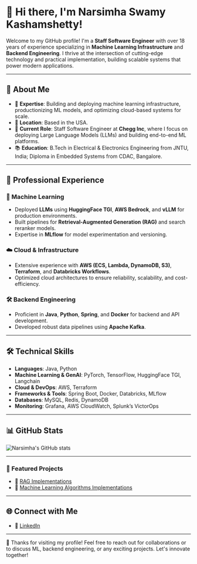 # 👋 Hi there, I'm Narsimha Swamy Kashamshetty!  

Welcome to my GitHub profile! I'm a **Staff Software Engineer** with over 18 years of experience specializing in **Machine Learning Infrastructure** and **Backend Engineering**. I thrive at the intersection of cutting-edge technology and practical implementation, building scalable systems that power modern applications.

---

## 🚀 About Me

- 🌟 **Expertise**: Building and deploying machine learning infrastructure, productionizing ML models, and optimizing cloud-based systems for scale.
- 📍 **Location**: Based in the USA.
- 🎯 **Current Role**: Staff Software Engineer at **Chegg Inc**, where I focus on deploying Large Language Models (LLMs) and building end-to-end ML platforms.
- 📚 **Education**: B.Tech in Electrical & Electronics Engineering from JNTU, India; Diploma in Embedded Systems from CDAC, Bangalore.

---

## 💼 Professional Experience

### 🧠 Machine Learning
- Deployed **LLMs** using **HuggingFace TGI**, **AWS Bedrock**, and **vLLM** for production environments.
- Built pipelines for **Retrieval-Augmented Generation (RAG)** and search reranker models.
- Expertise in **MLflow** for model experimentation and versioning.

### ☁️ Cloud & Infrastructure
- Extensive experience with **AWS (ECS, Lambda, DynamoDB, S3)**, **Terraform**, and **Databricks Workflows**.
- Optimized cloud architectures to ensure reliability, scalability, and cost-efficiency.

### 🛠️ Backend Engineering
- Proficient in **Java**, **Python**, **Spring**, and **Docker** for backend and API development.
- Developed robust data pipelines using **Apache Kafka**.

---

## 🛠️ Technical Skills

- **Languages**: Java, Python
- **Machine Learning & GenAI**: PyTorch, TensorFlow, HuggingFace TGI, Langchain
- **Cloud & DevOps**: AWS, Terraform
- **Frameworks & Tools**: Spring Boot, Docker, Databricks, MLflow
- **Databases**: MySQL, Redis, DynamoDB
- **Monitoring**: Grafana, AWS CloudWatch, Splunk’s VictorOps

---

## 📊 GitHub Stats

![Narsimha's GitHub stats](https://github-readme-stats.vercel.app/api?username=knswamy25&show_icons=true&theme=radical)

---

### 📝 Featured Projects
- 🔗 [RAG Implementations](https://github.com/knswamy25/rag)
- 🔗 [Machine Learning Algorithms Implementations](https://github.com/knswamy25/ml-algoritms) 

---


## 🌐 Connect with Me

- 💼 [LinkedIn](https://www.linkedin.com/in/nkashamshetty)

---



🌟 Thanks for visiting my profile! Feel free to reach out for collaborations or to discuss ML, backend engineering, or any exciting projects. Let's innovate together!
